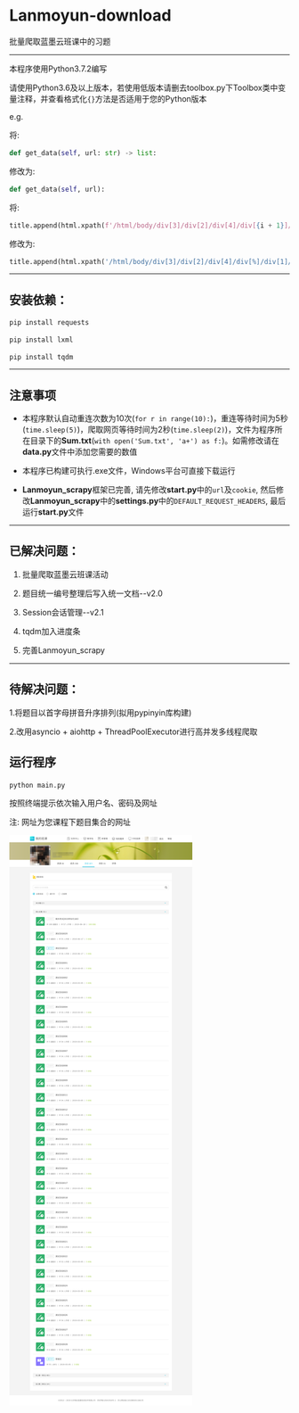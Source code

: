 # Lanmoyun-download

批量爬取蓝墨云班课中的习题

----

本程序使用Python3.7.2编写

请使用Python3.6及以上版本，若使用低版本请删去toolbox.py下Toolbox类中变量注释，并查看格式化`{}`方法是否适用于您的Python版本

e.g. 

将:

```python
def get_data(self, url: str) -> list:
```

修改为:

```python
def get_data(self, url):
```

将:

```python
title.append(html.xpath(f'/html/body/div[3]/div[2]/div[4]/div[{i + 1}]/div[1]/div/div[1]/div/div[3]/pre/text()'))
```

修改为:

```python
title.append(html.xpath('/html/body/div[3]/div[2]/div[4]/div[%]/div[1]/div/div[1]/div/div[3]/pre/text()' % str(i + 1))
```

----

## 安装依赖：

`pip install requests`

`pip install lxml`

`pip install tqdm`

----

## 注意事项

- 本程序默认自动重连次数为10次(`for r in range(10):`)，重连等待时间为5秒(`time.sleep(5)`)，爬取网页等待时间为2秒(`time.sleep(2)`)，文件为程序所在目录下的**Sum.txt**(`with open('Sum.txt', 'a+') as f:`)。如需修改请在**data.py**文件中添加您需要的数值

- 本程序已构建可执行.exe文件，Windows平台可直接下载运行

- **Lanmoyun_scrapy**框架已完善, 请先修改**start.py**中的`url`及`cookie`, 然后修改**Lanmoyun_scrapy**中的**settings.py**中的`DEFAULT_REQUEST_HEADERS`, 最后运行**start.py**文件

----

## 已解决问题：

1. 批量爬取蓝墨云班课活动

2. 题目统一编号整理后写入统一文档--v2.0

3. Session会话管理--v2.1

6. tqdm加入进度条

7. 完善Lanmoyun_scrapy

----

## 待解决问题：

1.将题目以首字母拼音升序排列(拟用pypinyin库构建)

2.改用asyncio + aiohttp + ThreadPoolExecutor进行高并发多线程爬取

## 运行程序

`python main.py`

按照终端提示依次输入用户名、密码及网址

注: 网址为您课程下题目集合的网址

![demo](demo.png)